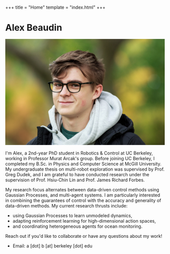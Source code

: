 +++
title = "Home"
template = "index.html"
+++

<div class="header">
  <h1>Alex Beaudin</h1>
  <img src="/images/headshot.jpeg" alt="Alex Beaudin Headshot" class="headshot">
</div>

I'm Alex, a 2nd-year PhD student in Robotics & Control at UC Berkeley, working in Professor Murat Arcak's group.
Before joining UC Berkeley, I completed my B.Sc. in Physics and Computer Science at McGill University.
My undergraduate thesis on multi-robot exploration was supervised by Prof. Greg Dudek, and I am grateful to have conducted research under the supervision of Prof. Hsiu-Chin Lin and Prof. James Richard Forbes.

My research focus alternates between data-driven control methods using Gaussian Processes, and multi-agent systems.
I am particularly interested in combining the guarantees of control with the accuracy and generality of data-driven methods.
My current research thrusts include:

- using Gaussian Processes to learn unmodeled dynamics,
- adapting reinforcement learning for high-dimensional action spaces,
- and coordinating heterogeneous agents for ocean monitoring.

Reach out if you'd like to collaborate or have any questions about my work!
- Email: a \[dot\] b \[at\] berkeley \[dot\] edu

